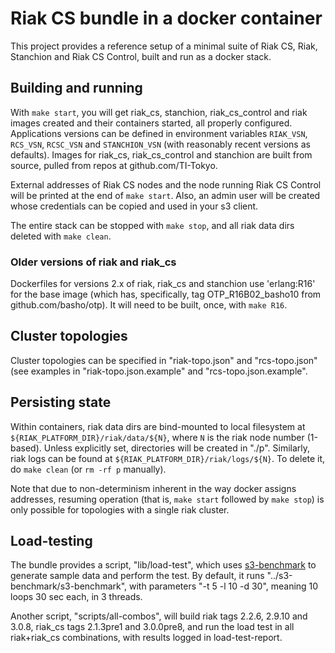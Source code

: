# Riak CS bundle in a docker container

This project provides a reference setup of a minimal suite of Riak CS,
Riak, Stanchion and Riak CS Control, built and run as a docker stack.

## Building and running

With `make start`, you will get riak\_cs, stanchion, riak\_cs\_control
and riak images created and their containers started, all properly
configured.  Applications versions can be defined in environment
variables `RIAK_VSN`, `RCS_VSN`, `RCSC_VSN` and `STANCHION_VSN` (with
reasonably recent versions as defaults).  Images for riak\_cs,
riak\_cs\_control and stanchion are built from source, pulled from
repos at github.com/TI-Tokyo.

External addresses of Riak CS nodes and the node running Riak CS
Control will be printed at the end of `make start`.  Also, an admin user
will be created whose credentials can be copied and used in your s3 client.

The entire stack can be stopped with `make stop`, and all riak data
dirs deleted with `make clean`.

### Older versions of riak and riak_cs

Dockerfiles for versions 2.x of riak, riak\_cs and stanchion use
'erlang:R16' for the base image (which has, specifically, tag
OTP\_R16B02\_basho10 from github.com/basho/otp).  It will need to be
built, once, with `make R16`.

## Cluster topologies

Cluster topologies can be specified in "riak-topo.json" and
"rcs-topo.json" (see examples in "riak-topo.json.example" and
"rcs-topo.json.example".

## Persisting state

Within containers, riak data dirs are bind-mounted to local filesystem
at `${RIAK_PLATFORM_DIR}/riak/data/${N}`, where `N` is the riak node
number (1-based).  Unless explicitly set, directories will be created
in "./p".  Similarly, riak logs can be found at
`${RIAK_PLATFORM_DIR}/riak/logs/${N}`.  To delete it, do `make clean`
(or `rm -rf p` manually).

Note that due to non-determinism inherent in the way docker assigns
addresses, resuming operation (that is, `make start` followed by `make
stop`) is only possible for topologies with a
single riak cluster.

## Load-testing

The bundle provides a script, "lib/load-test", which uses
[s3-benchmark](https://github.com/TI-Tokyo/s3-benchmark) to generate
sample data and perform the test.  By default, it runs
"../s3-benchmark/s3-benchmark", with parameters "-t 5 -l 10 -d 30",
meaning 10 loops 30 sec each, in 3 threads.

Another script, "scripts/all-combos", will build riak tags 2.2.6,
2.9.10 and 3.0.8, riak\_cs tags 2.1.3pre1 and 3.0.0pre8, and run the
load test in all riak+riak\_cs combinations, with results logged in
load-test-report.
